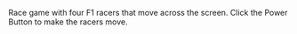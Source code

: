 Race game with four F1 racers that move across the screen. Click the Power Button to make the racers move.